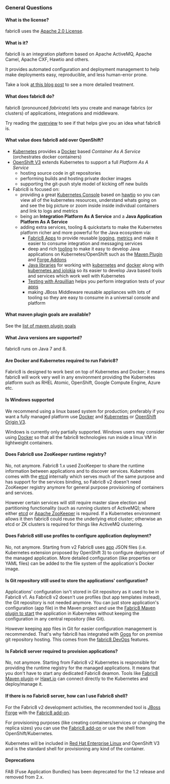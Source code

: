 ### General Questions

#### What is the license?

fabric8 uses the [Apache 2.0 License](http://www.apache.org/licenses/LICENSE-2.0.txt).

#### What is it?

fabric8 is an integration platform based on Apache ActiveMQ, Apache Camel, Apache CXF, Hawtio and others.

It provides automated configuration and deployment management to help make deployments easy, reproducible, and less human-error prone.

Take a look [at this blog post](http://www.christianposta.com/blog/?p=376) to see a more detailed treatment.

#### What does fabric8 do?

fabric8 (pronounced _fabricate_) lets you create and manage fabrics (or clusters) of applications, integrations and middleware.

Try reading the [overview](/guide/overview.html) to see if that helps give you an idea what fabric8 is.

#### What value does fabric8 add over OpenShift?

* [Kubernetes](http://kubernetes.io) provides a [Docker](http://docker.io/) based _Container As A Service_ (orchestrates docker containers)
* [OpenShift V3](https://github.com/openshift/origin) extends Kubernetes to support a full _Platform As A Service_
  * hosting source code in git repositories
  * performing builds and hosting private docker images
  * supporting the git-push style model of kicking off new builds
* Fabric8 is focused on:
  * providing a great [Kubernetes Console](console.html) based on [hawtio](http://hawt.io/) so you can view all of the kubernetes resources, understand whats going on and see the big picture or zoom inside inside individual containers and link to logs and metrics
  * being an **Integration Platform As A Service** and a **Java Application Platform As A Service**
  * adding extra services, tooling &amp; quickstarts to make the Kubernetes platform richer and more powerful for the Java ecosystem via:
    * [Fabric8 Apps](fabric8Apps.html) to provide reusable [logging](logging.html), [metrics](metrics.html) and make it easier to consume integration and messaging services
    * deep and rich [tooling](http://fabric8.io/guide/tools.html) to make it easy to develop Java applications on Kubernetes/OpenShift such as the [Maven Plugin](http://fabric8.io/guide/mavenPlugin.html) and [Forge Addons](http://fabric8.io/guide/forge.html)
    * [Java libraries](javaLibraries.html) for working with [kubernetes](https://github.com/fabric8io/fabric8/tree/master/components/kubernetes-api) and [docker](https://github.com/fabric8io/fabric8/tree/master/components/docker-api) along with [kubernetes and jolokia](https://github.com/fabric8io/fabric8/tree/master/components/kubernetes-jolokia) so its easier to develop Java based tools and services which work well with Kubernetes
    * [Testing with Arquillian](testing.html) helps you perform integration tests of your [apps](apps.html)
    * making JBoss Middleware reusable appliances with lots of tooling so they are easy to consume in a universal console and platform

#### What maven plugin goals are available?
 
See the [list of maven plugin goals](http://fabric8.io/guide/mavenPlugin.html) 

#### What Java versions are supported?

fabric8 runs on Java 7 and 8.

#### Are Docker and Kubernetes required to run Fabric8?

Fabric8 is designed to work best on top of Kubernetes and Docker; it means fabric8 will work very well in any environment providing the Kubernetes platform such as RHEL Atomic, OpenShift, Google Compute Engine, Azure etc.

#### Is Windows supported

We recommend using a linux based system for production; preferably if you want a fully managed platform use [Docker](http://docker.io/) and [Kubernetes](http://kubernetes.io) or [OpenShift Origin V3](https://github.com/openshift/origin).

Windows is currently only partially supported. Windows users may consider using [Docker](http://docker.io/) so that all the fabric8 technologies run inside a linux VM in lightweight containers.

#### Does Fabric8 use ZooKeeper runtime registry?

No, not anymore. Fabric8 1.x used ZooKeeper to share the runtime information between applications and to discover services. Kubernetes comes with the [etcd](https://github.com/coreos/etcd) internally which serves much of the same purpose and has support for the services binding, so Fabric8 v2 doesn't need ZooKeeper registry anymore for general purpose provisioning of containers and services.

However certain services will still require master slave election and partitioning functionality (such as running clusters of ActiveMQ); where either [etcd](https://github.com/coreos/etcd) or [Apache ZooKeeper](http://zookeeper.apache.org/) is required. If a Kubernetes environment allows it then fabric8 could reuse the underlying etcd cluster; otherwise an etcd or ZK clusters is required for things like ActiveMQ clustering.

#### Does Fabric8 still use profiles to configure application deployment?

No, not anymore. Starting from v2 Fabric8 uses [app](apps.html) JSON files (i.e. Kubernetes extension proposed by OpenShift 3)
to configure deployment of the managed application. More detailed configuration (like properties or YAML files) can be 
added to the file system of the application's Docker image.

#### Is Git repository still used to store the applications' configuration?

Applications' configuration isn't stored in Git repository as it used to be in Fabric8 v1. As Fabric8 v2 doesn't use 
profiles (but app templates instead), the Git repository is not needed anymore. You can just store application's configuration (app file)
in the Maven project and use the [Fabric8 Maven plugin to start](mavenPlugin.html#running) the application in Kubernetes
without keeping the configuration in any central repository (like Git).

However keeping app files in Git for easier configuration management is recommended. That's why fabric8 has integrated with [Gogs](http://gogs.io/) for on premise git repository hosting.  This comes from the [fabric8 DevOps](fabric8DevOps.md) features.

#### Is Fabric8 server required to provision applications?

No, not anymore. Starting from Fabric8 v2 Kubernetes is responsible for providing the runtime registry for the
managed applications. It means that you don't have to start any dedicated Fabric8 deamon. Tools like 
[Fabric8 Maven plugin](mavenPlugin.html)
or [Hawt.io](http://hawt.io) can connect directly to the Kubernetes and deploy/manage it.

#### If there is no Fabric8 server, how can I use Fabric8 shell?

For the Fabric8 v2 development activities, the recommended tool is [JBoss Forge](http://forge.jboss.org) with the [Fabric8 add-on](forge.html).

For provisioning purposes (like creating containers/services or changing the replica sizes) you can use the [Fabric8 add-on](forge.html) or use the shell from OpenShift/Kubernetes.

Kubernetes will be included in [Red Hat Enterprise Linux](http://www.redhat.com/en/technologies/linux-platforms/enterprise-linux) and OpenShift V3 and is the standard shell for provisioning any kind of the container.

#### Deprecations

FAB (Fuse Application Bundles) has been deprecated for the 1.2 release and removed from 2.x.

